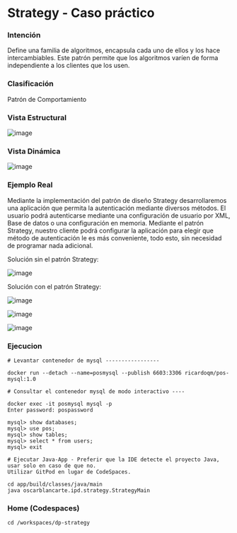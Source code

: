 # Strategy - Caso práctico

### Intención

Define una familia de algoritmos, encapsula cada uno de ellos y los hace intercambiables. Este patrón permite que los algoritmos varíen de forma independiente a los clientes que los usen.

### Clasificación

Patrón de Comportamiento

### Vista Estructural

![image](https://user-images.githubusercontent.com/55771796/173489618-effc18e6-90a4-46cb-9b21-936c6884edf0.png)

### Vista Dinámica

![image](https://user-images.githubusercontent.com/55771796/173489649-29c4b126-0bd4-44bb-bcda-62acd6c73847.png)

### Ejemplo Real

Mediante la implementación del patrón de diseño Strategy desarrollaremos una aplicación que permita la autenticación mediante diversos métodos. El usuario podrá autenticarse mediante una configuración de usuario por XML, Base de datos o una configuración en memoria. Mediante el patrón Strategy, nuestro cliente podrá configurar la aplicación para elegir que método de autenticación le es más conveniente, todo esto, sin necesidad de programar nada adicional.

Solución sin el patrón Strategy:

![image](https://user-images.githubusercontent.com/55771796/174160110-8b82db89-fc5f-4790-ba8e-1936dde92d82.png)

Solución con el patrón Strategy:

![image](https://user-images.githubusercontent.com/55771796/174160285-252e29d0-6cf2-4e25-a561-69ceb0b6a478.png)

![image](https://user-images.githubusercontent.com/55771796/173489725-e6baf4c2-a49f-48d3-88c0-f1faf72fe4a5.png)

![image](https://user-images.githubusercontent.com/55771796/174160347-561778f7-f7b2-45aa-ac9c-cb04fc931c7f.png)

### Ejecucion

```
# Levantar contenedor de mysql -----------------

docker run --detach --name=posmysql --publish 6603:3306 ricardoqm/pos-mysql:1.0

# Consultar el contenedor mysql de modo interactivo ----

docker exec -it posmysql mysql -p
Enter password: pospassword

mysql> show databases;
mysql> use pos;
mysql> show tables;
mysql> select * from users;
mysql> exit

# Ejecutar Java-App - Preferir que la IDE detecte el proyecto Java, usar solo en caso de que no. 
Utilizar GitPod en lugar de CodeSpaces.

cd app/build/classes/java/main
java oscarblancarte.ipd.strategy.StrategyMain

```
### Home (Codespaces)
```
cd /workspaces/dp-strategy

```
